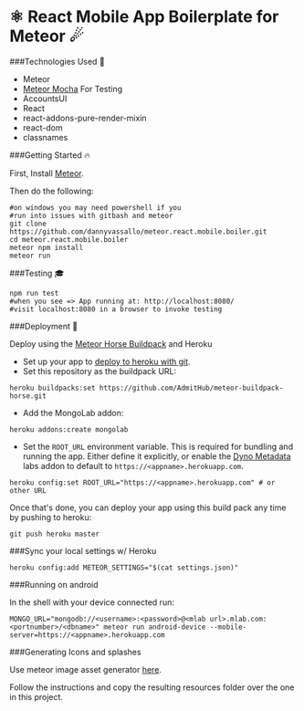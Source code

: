 # ⚛ React Mobile App Boilerplate for Meteor ☄

###Technologies Used 🤖

* Meteor
* [Meteor Mocha](https://github.com/practicalmeteor/meteor-mocha) For Testing
* AccountsUI
* React
* react-addons-pure-render-mixin
* react-dom
* classnames


###Getting Started 🔥

First, Install [Meteor](https://www.meteor.com/install).

Then do the following:
```shell
#on windows you may need powershell if you
#run into issues with gitbash and meteor
git clone https://github.com/dannyvassallo/meteor.react.mobile.boiler.git
cd meteor.react.mobile.boiler
meteor npm install
meteor run
```

###Testing 🎓

```shell
npm run test
#when you see => App running at: http://localhost:8080/
#visit localhost:8080 in a browser to invoke testing
```

###Deployment 🚀

Deploy using the [Meteor Horse Buildpack](https://github.com/AdmitHub/meteor-buildpack-horse) and Heroku


* Set up your app to [deploy to heroku with git](https://devcenter.heroku.com/articles/git).
*  Set this repository as the buildpack URL:
```
heroku buildpacks:set https://github.com/AdmitHub/meteor-buildpack-horse.git
```
* Add the MongoLab addon:
```
heroku addons:create mongolab
```
* Set the `ROOT_URL` environment variable. This is required for bundling and running the app.  Either define it explicitly, or enable the [Dyno Metadata](https://devcenter.heroku.com/articles/dyno-metadata) labs addon to default to `https://<appname>.herokuapp.com`.
```
heroku config:set ROOT_URL="https://<appname>.herokuapp.com" # or other URL
```
Once that's done, you can deploy your app using this build pack any time by pushing to heroku:
```
git push heroku master
```

###Sync your local settings w/ Heroku
```
heroku config:add METEOR_SETTINGS="$(cat settings.json)"
```

###Running on android

In the shell with your device connected run:

```
MONGO_URL="mongodb://<username>:<password>@<mlab url>.mlab.com:<portnumber>/<dbname>" meteor run android-device --mobile-server=https://<appname>.herokuapp.com
```
###Generating Icons and splashes

Use meteor image asset generator [here](https://github.com/lpender/meteor-assets).

Follow the instructions and copy the resulting resources folder over the one in this project.

